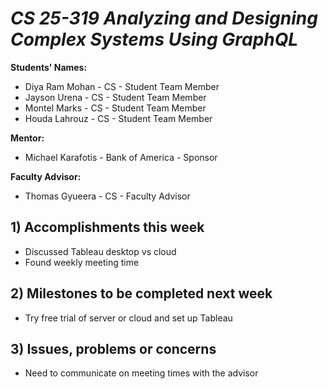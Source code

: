 # *CS 25-319 Analyzing and Designing Complex Systems Using GraphQL*

**Students' Names:**
-  Diya Ram Mohan - CS - Student Team Member
-  Jayson Urena - CS - Student Team Member
-  Montel Marks - CS - Student Team Member
-  Houda Lahrouz - CS - Student Team Member

**Mentor:**
- Michael Karafotis - Bank of America - Sponsor

**Faculty Advisor:**
- Thomas Gyueera - CS - Faculty Advisor

## 1) Accomplishments this week ##
   - Discussed Tableau desktop vs cloud 
   - Found weekly meeting time
	
## 2) Milestones to be completed next week ##
   - Try free trial of server or cloud and set up Tableau

## 3) Issues, problems or concerns ##
   - Need to communicate on meeting times with the advisor
   